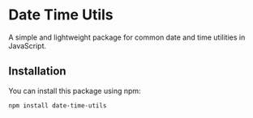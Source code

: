 # Date Time Utils

A simple and lightweight package for common date and time utilities in JavaScript.

## Installation

You can install this package using npm:

```bash
npm install date-time-utils
